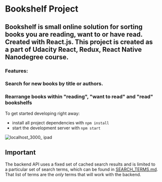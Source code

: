 # Bookshelf Project

## Bookshelf is small online solution for sorting books you are reading, want to or have read. Created with React.js. This project is created as a part of Udacity React, Redux, React Native Nanodegree course.

### Features:

### Search for new books by title or authors.

### Rearrange books within "reading", "want to read" and "read" bookshelfs

To get started developing right away:

- install all project dependencies with `npm install`
- start the development server with `npm start`

![localhost_3000_ ipad](https://user-images.githubusercontent.com/38704079/51033430-9bd83080-15a3-11e9-8e72-935d748eae31.png)

## Important

The backend API uses a fixed set of cached search results and is limited to a particular set of search terms, which can be found in [SEARCH_TERMS.md](SEARCH_TERMS.md). That list of terms are the _only_ terms that will work with the backend.
